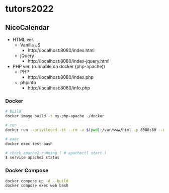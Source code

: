 # tutors2022

## NicoCalendar

- HTML ver.
  - Vanilla JS
    - http://localhost:8080/index.html
  - jQuery
    - http://localhost:8080/index-jquery.html
- PHP ver. (runnable on docker (php-apache))
  - PHP
    - http://localhost:8080/index.php
  - phpinfo
    - http://localhost:8080/info.php

### Docker

```bash
# build
docker image build -t my-php-apache ./docker

# run
docker run --privileged -it --rm -v $(pwd):/var/www/html -p 8080:80 --name test my-php-apache

# exec
docker exec test bash

# check apache2 running ( # apachectl start )
$ service apache2 status
```

### Docker Compose

```bash
docker compose up -d --build
docker compose exec web bash
```
